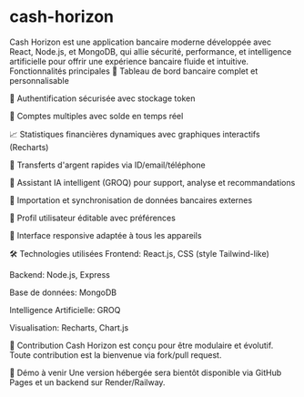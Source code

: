 # cash-horizon
Cash Horizon est une application bancaire moderne développée avec React, Node.js, et MongoDB, qui allie sécurité, performance, et intelligence artificielle pour offrir une expérience bancaire fluide et intuitive.
Fonctionnalités principales
🏦 Tableau de bord bancaire complet et personnalisable

🔐 Authentification sécurisée avec stockage token

🧾 Comptes multiples avec solde en temps réel

📈 Statistiques financières dynamiques avec graphiques interactifs (Recharts)

💸 Transferts d'argent rapides via ID/email/téléphone

🤖 Assistant IA intelligent (GROQ) pour support, analyse et recommandations

📂 Importation et synchronisation de données bancaires externes

👤 Profil utilisateur éditable avec préférences

📱 Interface responsive adaptée à tous les appareils

🛠️ Technologies utilisées
Frontend: React.js, CSS (style Tailwind-like)

Backend: Node.js, Express

Base de données: MongoDB

Intelligence Artificielle: GROQ

Visualisation: Recharts, Chart.js

🤝 Contribution
Cash Horizon est conçu pour être modulaire et évolutif. Toute contribution est la bienvenue via fork/pull request.

📌 Démo à venir
Une version hébergée sera bientôt disponible via GitHub Pages et un backend sur Render/Railway.
